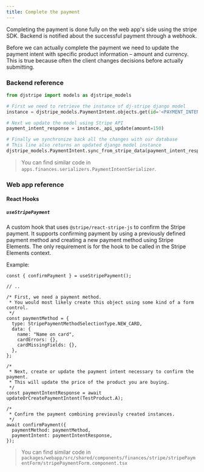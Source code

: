```yaml
---
title: Complete the payment
---
```


Completing the payment is done fully on the web app's side using the stripe SDK. Backend is notified about the
successful payment through a webhook.

Before we can actually complete the payment we need to update the payment intent with specific product information –
amount and currency. This is true because often the client changes decisions before actually submitting.

### Backend reference

```python
from djstripe import models as djstripe_models

# First we need to retrieve the instance of dj-stripe django model
instance = djstripe_models.PaymentIntent.objects.get(id='<PAYMENT_INTENT_ID>')

# Next we update the model using Stripe API
payment_intent_response = instance._api_update(amount=150)

# Finally we synchronize back all the changes with our database
# This line also returns an updated django model instance
djstripe_models.PaymentIntent.sync_from_stripe_data(payment_intent_response)
```

> You can find similar code in `apps.finances.serializers.PaymentIntentSerializer`.

### Web app reference

#### React Hooks

##### `useStripePayment`

A custom hook that uses `@stripe/react-stripe-js` to confirm the Stripe payment.
It supports confirming payment by using a previously defined payment method and
creating a new payment method using Stripe Elements. The only requirement is for
the hook to be called in the Stripe Elements context.

Example:

```tsx
const { confirmPayment } = useStripePayment();

// ..

/* First, we need a payment method.
 * You would most likely create this object using some kind of a form control.
 */
const paymentMethod = {
  type: StripePaymentMethodSelectionType.NEW_CARD,
  data: {
    name: "Name on card",
    cardErrors: {},
    cardMissingFields: {},
  },
};

/*
 * Next, create or update the payment intent necessary to confirm the payment.
 * This will update the price of the product you are buying.
 */
const paymentIntentResponse = await updateOrCreatePaymentIntent(TestProduct.A);

/*
 * Confirm the payment combining previously created instances.
 */
await confirmPayment({
  paymentMethod: paymentMethod,
  paymentIntent: paymentIntentResponse,
});
```

> You can find similar code in `packages/webapp/src/shared/components/finances/stripe/stripePaymentForm/stripePaymentForm.component.tsx`
